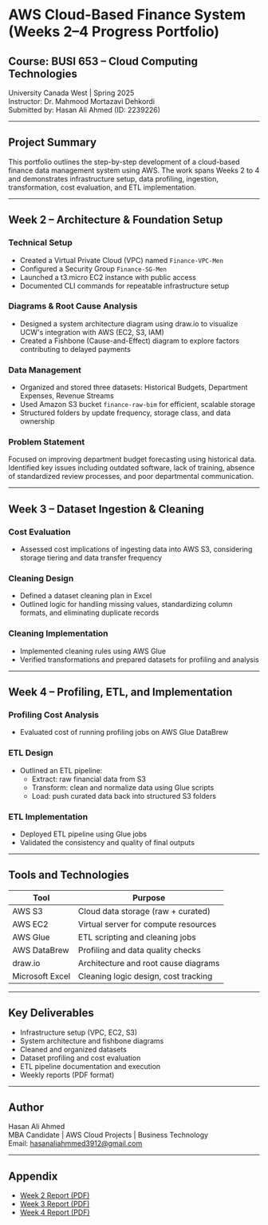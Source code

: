 # AWS Cloud-Based Finance System (Weeks 2–4 Progress Portfolio)

## Course: BUSI 653 – Cloud Computing Technologies  
University Canada West | Spring 2025  
Instructor: Dr. Mahmood Mortazavi Dehkordi  
Submitted by: Hasan Ali Ahmed (ID: 2239226)

---

## Project Summary

This portfolio outlines the step-by-step development of a cloud-based finance data management system using AWS. The work spans Weeks 2 to 4 and demonstrates infrastructure setup, data profiling, ingestion, transformation, cost evaluation, and ETL implementation.

---

## Week 2 – Architecture & Foundation Setup

### Technical Setup
- Created a Virtual Private Cloud (VPC) named `Finance-VPC-Men`
- Configured a Security Group `Finance-SG-Men`
- Launched a t3.micro EC2 instance with public access
- Documented CLI commands for repeatable infrastructure setup

### Diagrams & Root Cause Analysis
- Designed a system architecture diagram using draw.io to visualize UCW's integration with AWS (EC2, S3, IAM)
- Created a Fishbone (Cause-and-Effect) diagram to explore factors contributing to delayed payments

### Data Management
- Organized and stored three datasets: Historical Budgets, Department Expenses, Revenue Streams
- Used Amazon S3 bucket `finance-raw-bim` for efficient, scalable storage
- Structured folders by update frequency, storage class, and data ownership

### Problem Statement
Focused on improving department budget forecasting using historical data. Identified key issues including outdated software, lack of training, absence of standardized review processes, and poor departmental communication.

---

## Week 3 – Dataset Ingestion & Cleaning

### Cost Evaluation
- Assessed cost implications of ingesting data into AWS S3, considering storage tiering and data transfer frequency

### Cleaning Design
- Defined a dataset cleaning plan in Excel
- Outlined logic for handling missing values, standardizing column formats, and eliminating duplicate records

### Cleaning Implementation
- Implemented cleaning rules using AWS Glue
- Verified transformations and prepared datasets for profiling and analysis

---

## Week 4 – Profiling, ETL, and Implementation

### Profiling Cost Analysis
- Evaluated cost of running profiling jobs on AWS Glue DataBrew

### ETL Design
- Outlined an ETL pipeline:
  - Extract: raw financial data from S3
  - Transform: clean and normalize data using Glue scripts
  - Load: push curated data back into structured S3 folders

### ETL Implementation
- Deployed ETL pipeline using Glue jobs
- Validated the consistency and quality of final outputs

---

## Tools and Technologies

| Tool              | Purpose                                  |
|------------------|-------------------------------------------|
| AWS S3           | Cloud data storage (raw + curated)        |
| AWS EC2          | Virtual server for compute resources       |
| AWS Glue         | ETL scripting and cleaning jobs           |
| AWS DataBrew     | Profiling and data quality checks         |
| draw.io          | Architecture and root cause diagrams      |
| Microsoft Excel  | Cleaning logic design, cost tracking      |

---

## Key Deliverables

- Infrastructure setup (VPC, EC2, S3)
- System architecture and fishbone diagrams
- Cleaned and organized datasets
- Dataset profiling and cost evaluation
- ETL pipeline documentation and execution
- Weekly reports (PDF format)

---

## Author

Hasan Ali Ahmed  
MBA Candidate | AWS Cloud Projects | Business Technology  
Email: hasanaliahmmed3912@gmail.com

---

## Appendix

- [Week 2 Report (PDF)](./Week%202.pdf)  
- [Week 3 Report (PDF)](./Week%203.pdf)  
- [Week 4 Report (PDF)](./week%204.pdf)

